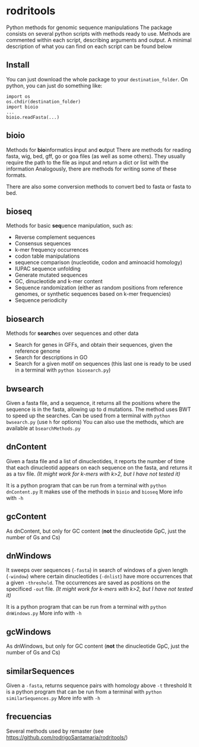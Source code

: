 # rodritools
Python methods for genomic sequence manipulations
The package consists on several python scripts with methods ready to use. Methods are commented within each script, describing arguments and output.
A minimal description of what you can find on each script can be found below

## Install
You can just download the whole package to your `destination_folder`. On python, you can just do something like:
```
import os
os.chdir(destination_folder)
import bioio
...
bioio.readFasta(...)
```

## bioio
Methods for **bio**informatics **i**nput and **o**utput
There are methods for reading fasta, wig, bed, gff, go or goa files (as well as some others). They usually require the path to the file as input and return a dict or list with the information
Analogously, there are methods for writing some of these formats.

There are also some conversion methods to convert bed to fasta or fasta to bed.

## bioseq
Methods for basic **seq**uence manipulation, such as:
* Reverse complement sequences
* Consensus sequences
* k-mer frequency occurrences
* codon table manipulations
* sequence comparison (nucleotide, codon and aminoacid homology)
* IUPAC sequence unfolding
* Generate mutated sequences
* GC, dinucleotide and k-mer content
* Sequence randomization (either as random positions from reference genomes, or synthetic sequences based on k-mer frequencies)
* Sequence periodicity

## biosearch
Methods for **search**es over sequences and other data
* Search for genes in GFFs, and obtain their sequences, given the reference genome
* Search for descriptions in GO
* Search for a given motif on sequences (this last one is ready to be used in a terminal with `python biosearch.py`)

## bwsearch
Given a fasta file, and a sequence, it returns all the positions where the sequence is in the fasta, allowing up to d mutations.
The method uses BWT to speed up the searches.
Can be used from a terminal with `python bwsearch.py` (use `h` for options)
You can also use the methods, which are available at `bsearchMethods.py`

## dnContent
Given a fasta file and a list of dinucleotides, it reports the number of time that each dinucleotid appears on each sequence on the fasta, and returns it as a tsv file.
*(It might work for k-mers with k>2, but I have not tested it)*

It is a python program that can be run from a terminal with `python dnContent.py`
It makes use of the methods in `bioio` and `bioseq`
More info with `-h`

## gcContent
As dnContent, but only for GC content (**not** the dinucleotide GpC, just the number of Gs and Cs)

## dnWindows
It sweeps over sequences (`-fasta`) in search of windows of a given length (`-window`) where certain dinucleotides (`-dnlist`) have more occurrences that a given `-threshold`. The occurrences are saved as positions on the specificed `-out` file.
*(It might work for k-mers with k>2, but I have not tested it)*

It is a python program that can be run from a terminal with `python dnWindows.py`
More info with `-h`

## gcWindows
As dnWindows, but only for GC content (**not** the dinucleotide GpC, just the number of Gs and Cs)


## similarSequences
Given a `-fasta`, returns sequence pairs with homology above `-t` threshold
It is a python program that can be run from a terminal with `python similarSequences.py`
More info with `-h`

## frecuencias
Several methods used by remaster (see https://github.com/rodrigoSantamaria/rodritools/)

